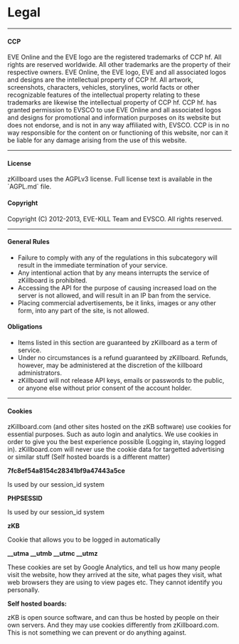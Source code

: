 <h1>Legal</h1>
<hr/>
<h4>CCP</h4>
<p>EVE Online and the EVE logo are the registered trademarks of CCP hf. All rights are reserved worldwide. 
All other trademarks are the property of their respective owners. EVE Online, the EVE logo, EVE and
all associated logos and designs are the intellectual property of CCP hf. All artwork, screenshots,
characters, vehicles, storylines, world facts or other recognizable features of the intellectual property
relating to these trademarks are likewise the intellectual property of CCP hf. CCP hf. has granted
permission to EVSCO to use EVE Online and all associated logos and designs for promotional and information
purposes on its website but does not endorse, and is not in any way affiliated with, EVSCO. CCP is in no
way responsible for the content on or functioning of this website, nor can it be liable for any damage
arising from the use of this website.</p>

<hr/>

<h4>License</h4>
zKillboard uses the AGPLv3 license. Full license text is available in the `AGPL.md` file.
<h4>Copyright</h4>
Copyright (C) 2012-2013, EVE-KILL Team and EVSCO. All rights reserved.

<hr/>

<h4>General Rules</h4>
<ul>
	<li>Failure to comply with any of the regulations in this subcategory will result in the immediate termination of your service.</li>
	<li>Any intentional action that by any means interrupts the service of zKillboard is prohibited.</li>
	<li>Accessing the API for the purpose of causing increased load on the server is not allowed, and will result in an IP ban from the service.</li>
	<li>Placing commercial advertisements, be it links, images or any other form, into any part of the site, is not allowed.</li>
</ul>

<h4>Obligations</h4>
<ul>
	<li>Items listed in this section are guaranteed by zKillboard as a term of service.</li>
	<li>Under no circumstances is a refund guaranteed by zKillboard. Refunds, however, may be administered at the discretion of the killboard administrators.</li>
	<li>zKillboard will not release API keys, emails or passwords to the public, or anyone else without prior consent of the account holder.</li>
</ul>

<hr/>

<h4>Cookies</h4>
<p>zKillboard.com (and other sites hosted on the zKB software) use cookies for essential purposes. Such as auto login and analytics. We use cookies in order to give you the best experience possible (Logging in, staying logged in). zKillboard.com will never use the cookie data for targetted advertising or similar stuff (Self hosted boards is a different matter)</p>

<strong>7fc8ef54a8154c28341bf9a47443a5ce</strong>
<p>Is used by our session_id system</p>
<strong>PHPSESSID</strong>
<p>Is used by our session_id system</p>
<strong>zKB</strong>
<p>Cookie that allows you to be logged in automatically</p>

<strong>__utma __utmb __utmc __utmz</strong>
<p>These cookies are set by Google Analytics, and tell us how many people visit the website, how they arrived at the site, what pages they visit, what web browsers they are using to view pages etc. They cannot identify you personally.</p>

<strong>Self hosted boards:</strong>
<p>zKB is open source software, and can thus be hosted by people on their own servers. And they may use cookies differently from zKillboard.com.<br>
This is not something we can prevent or do anything against.</p>